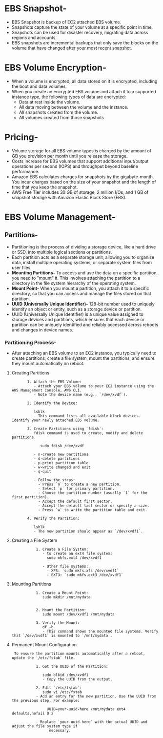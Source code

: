 # EBS Snapshot-
- EBS Snapshot is backup of EC2 attached EBS volume.
- Snapshots capture the state of your volume at a specific point in time.
- Snapshots can be used for disaster recovery, migrating data across regions and accounts.
- EBS snapshots are incremental backups that only save the blocks on the volume that have changed after your most recent snapshot.

# EBS Volume Encryption-
- When a volume is encrypted, all data stored on it is encrypted, including the boot and data volumes.
- When you create an encrypted EBS volume and attach it to a supported instance type, the following types of data are encrypted:
   - Data at rest inside the volume.
   - All data moving between the volume and the instance.
   - All snapshots created from the volume.
   - All volumes created from those snapshots
 # Pricing-
 - Volume storage for all EBS volume types is charged by the amount of GB you provision per month until you release the storage.
 - Costs increase for EBS volumes that support additional input/output operations per second (IOPS) and throughput beyond baseline performance.
 - Amazon EBS calculates charges for snapshots by the gigabyte-month. You incur charges based on the size of your snapshot and the length of time that you keep the snapshot.
 - AWS Free Tier includes 30 GB of storage, 2 million I/Os, and 1 GB of snapshot storage with Amazon Elastic Block Store (EBS).
  
# EBS Volume Management-

## Partitions-
- Partitioning is the process of dividing a storage device, like a hard drive or SSD, into multiple logical sections or partitions.
- Each partition acts as a separate storage unit, allowing you to organize data, install multiple operating systems, or separate system files from user files.
- **Mounting Partitions-** To access and use the data on a specific partition, you need to "mount" it. This involves attaching the partition to a directory in the file system hierarchy of the operating system.
- **Mount Point-** When you mount a partition, you attach it to a specific directory, so that you can access and manage the files stored on that partition.
- **UUID (Universally Unique Identifier)-** 128-bit number used to uniquely identify an object or entity, such as a storage device or partition.
- UUID (Universally Unique Identifier) is a unique value assigned to storage devices and partitions, which ensures that each device or partition can be uniquely identified and reliably accessed across reboots and changes in device names.

### Partitioning Process-
- After attaching an EBS volume to an EC2 instance, you typically need to create partitions, create a file system, mount the partitions, and ensure they mount automatically on reboot. 

1. Creating Partitions

              1. Attach the EBS Volume:
                 - Attach your EBS volume to your EC2 instance using the AWS Management Console, AWS CLI.
                 - Note the device name (e.g., `/dev/xvdf`).
              
              2. Identify the Device:
               
                 lsblk
                 - This command lists all available block devices. Identify your newly attached EBS volume.
              
              3. Create Partitions using `fdisk`:
                 fdisk command is used to create, modify and delete partitions.
               
                    sudo fdisk /dev/xvdf
          
                 - n-create new partitions
                 - d-delete partitions
                 - p-print partition table
                 - w-write changed and exit
                 - q-quit
   
                 - Follow the steps:
                   - Press `n` to create a new partition.
                   - Select `p` for primary partition.
                   - Choose the partition number (usually `1` for the first partition).
                   - Accept the default first sector.
                   - Accept the default last sector or specify a size.
                   - Press `w` to write the partition table and exit.
              
              4. Verify the Partition:
              
                 lsblk
                 - The new partition should appear as `/dev/xvdf1`.


3. Creating a File System

                  1. Create a File System:
                     - to create an ext4 file system:
                       sudo mkfs.ext4 /dev/xvdf1
                      
                     - Other file systems:
                       - XFS: `sudo mkfs.xfs /dev/xvdf1`
                       - EXT3: `sudo mkfs.ext3 /dev/xvdf1`

4. Mounting Partitions

                  1. Create a Mount Point:
                     sudo mkdir /mnt/mydata
                  
                  
                  2. Mount the Partition:
                     sudo mount /dev/xvdf1 /mnt/mydata
                  
                  3. Verify the Mount:
                     df -h
                     - This command shows the mounted file systems. Verify that `/dev/xvdf1` is mounted to `/mnt/mydata`.

5. Permanent Mount Configuration
   
        To ensure the partition mounts automatically after a reboot, update the `/etc/fstab` file.

                  1. Get the UUID of the Partition:
                   
                     sudo blkid /dev/xvdf1
                     - Copy the UUID from the output.
                  
                  2. Edit `/etc/fstab`:
                     sudo vi /etc/fstab
                  - Add an entry for the new partition. Use the UUID from the previous step. For example:
                    
                       UUID=your-uuid-here /mnt/mydata ext4 defaults,nofail 0 2
                      
                  - Replace `your-uuid-here` with the actual UUID and adjust the file system type if 
                        necessary.








